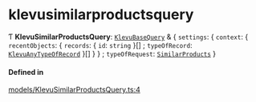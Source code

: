 # klevusimilarproductsquery
      
Ƭ **KlevuSimilarProductsQuery**: [`KlevuBaseQuery`](klevubasequery.md) & { `settings`: { `context`: { `recentObjects`: { `records`: { `id`: `string`  }[] ; `typeOfRecord`: [`KlevuAnyTypeOfRecord`](klevuanytypeofrecord.md)  }[]  }  } ; `typeOfRequest`: [`SimilarProducts`](enums/KlevuTypeOfRequest.md#similarproducts)  }

#### Defined in

[models/KlevuSimilarProductsQuery.ts:4](https://github.com/klevultd/frontend-sdk/blob/492d3760/packages/klevu-core/src/models/KlevuSimilarProductsQuery.ts#L4)

